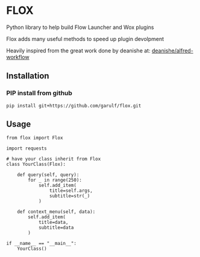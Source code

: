 # FLOX

Python library to help build Flow Launcher and Wox plugins

Flox adds many useful methods to speed up plugin devolpment

Heavily inspired from the great work done by deanishe at: [deanishe/alfred-workflow](https://github.com/deanishe/alfred-workflow)

## Installation

### PIP install from github

`pip install git+https://github.com/garulf/flox.git`

## Usage

```
from flox import Flox

import requests

# have your class inherit from Flox
class YourClass(Flox):

    def query(self, query):
        for _ in range(250):
            self.add_item(
                title=self.args,
                subtitle=str(_)
            )

    def context_menu(self, data):
        self.add_item(
            title=data,
            subtitle=data
        )

if __name__ == "__main__":
    YourClass()
```
